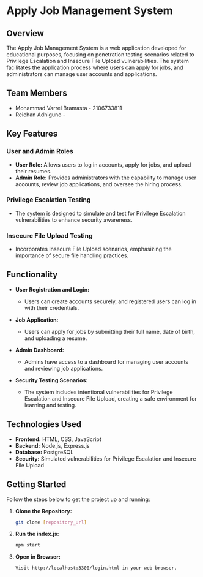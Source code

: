 # Apply Job Management System

## Overview

The Apply Job Management System is a web application developed for educational purposes, focusing on penetration testing scenarios related to Privilege Escalation and Insecure File Upload vulnerabilities. The system facilitates the application process where users can apply for jobs, and administrators can manage user accounts and applications.

## Team Members
- Mohammad Varrel Bramasta - 2106733811
- Reichan Adhiguno - 
  
## Key Features

### User and Admin Roles

- **User Role:** Allows users to log in accounts, apply for jobs, and upload their resumes.
- **Admin Role:** Provides administrators with the capability to manage user accounts, review job applications, and oversee the hiring process.

### Privilege Escalation Testing

- The system is designed to simulate and test for Privilege Escalation vulnerabilities to enhance security awareness.

### Insecure File Upload Testing

- Incorporates Insecure File Upload scenarios, emphasizing the importance of secure file handling practices.

## Functionality

- **User Registration and Login:**
  - Users can create accounts securely, and registered users can log in with their credentials.

- **Job Application:**
  - Users can apply for jobs by submitting their full name, date of birth, and uploading a resume.

- **Admin Dashboard:**
  - Admins have access to a dashboard for managing user accounts and reviewing job applications.

- **Security Testing Scenarios:**
  - The system includes intentional vulnerabilities for Privilege Escalation and Insecure File Upload, creating a safe environment for learning and testing.

## Technologies Used

- **Frontend:** HTML, CSS, JavaScript
- **Backend:** Node.js, Express.js
- **Database:** PostgreSQL
- **Security:** Simulated vulnerabilities for Privilege Escalation and Insecure File Upload

## Getting Started

Follow the steps below to get the project up and running:

1. **Clone the Repository:**
   ```bash
   git clone [repository_url]
2. **Run the index.js:**
   ```bash
   npm start
3. **Open in Browser:**
   ```bash
   Visit http://localhost:3300/login.html in your web browser.


